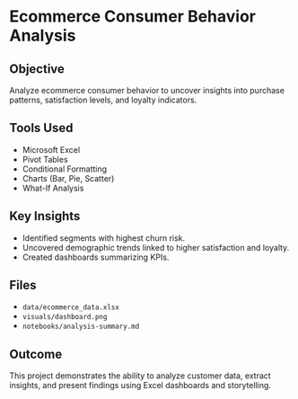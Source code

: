 # Ecommerce Consumer Behavior Analysis

## Objective
Analyze ecommerce consumer behavior to uncover insights into purchase patterns, satisfaction levels, and loyalty indicators.

## Tools Used
- Microsoft Excel
- Pivot Tables
- Conditional Formatting
- Charts (Bar, Pie, Scatter)
- What-If Analysis

## Key Insights
- Identified segments with highest churn risk.
- Uncovered demographic trends linked to higher satisfaction and loyalty.
- Created dashboards summarizing KPIs.

## Files
- `data/ecommerce_data.xlsx`
- `visuals/dashboard.png`
- `notebooks/analysis-summary.md`

## Outcome
This project demonstrates the ability to analyze customer data, extract insights, and present findings using Excel dashboards and storytelling.
